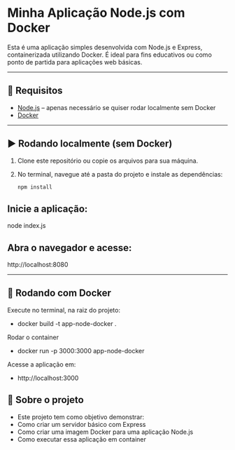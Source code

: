 # Minha Aplicação Node.js com Docker

Esta é uma aplicação simples desenvolvida com Node.js e Express, containerizada utilizando Docker. É ideal para fins educativos ou como ponto de partida para aplicações web básicas.

---

## 🧰 Requisitos

- [Node.js](https://nodejs.org/) – apenas necessário se quiser rodar localmente sem Docker
- [Docker](https://www.docker.com/get-started)

---

## ▶️ Rodando localmente (sem Docker)

1. Clone este repositório ou copie os arquivos para sua máquina.
2. No terminal, navegue até a pasta do projeto e instale as dependências:

   ```bash
   npm install

## Inicie a aplicação:
node index.js

## Abra o navegador e acesse:
http://localhost:8080

---

## 🐳 Rodando com Docker
Execute no terminal, na raiz do projeto:
- docker build -t app-node-docker .

Rodar o container
- docker run -p 3000:3000 app-node-docker

Acesse a aplicação em:
- http://localhost:3000

## 🚀 Sobre o projeto
- Este projeto tem como objetivo demonstrar:
- Como criar um servidor básico com Express
- Como criar uma imagem Docker para uma aplicação Node.js
- Como executar essa aplicação em container
